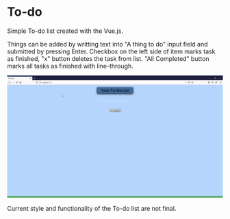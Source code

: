 # To-do

Simple To-do list created with the Vue.js.

Things can be added by writting text into "A thing to do" input field and submitted by pressing Enter.
Checkbox on the left side of item marks task as finished, "x" button deletes the task from list.
"All Completed" button marks all tasks as finished with line-through.

![Gif of the app](https://github.com/Jakub1888/To-do/blob/master/gif/To-do-list-Mozilla-Firefox-2021.gif)

Current style and functionality of the To-do list are not final.
